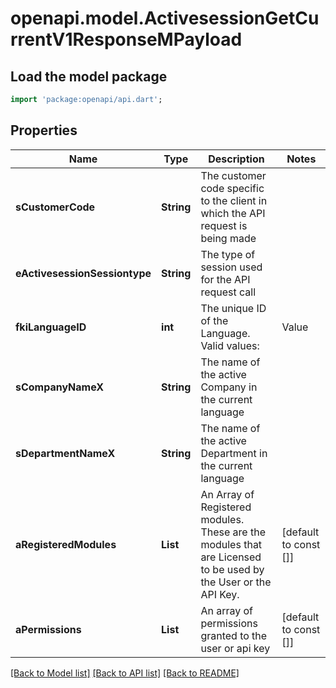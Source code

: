 # openapi.model.ActivesessionGetCurrentV1ResponseMPayload

## Load the model package
```dart
import 'package:openapi/api.dart';
```

## Properties
Name | Type | Description | Notes
------------ | ------------- | ------------- | -------------
**sCustomerCode** | **String** | The customer code specific to the client in which the API request is being made | 
**eActivesessionSessiontype** | **String** | The type of session used for the API request call | 
**fkiLanguageID** | **int** | The unique ID of the Language.  Valid values:  |Value|Description| |-|-| |1|French| |2|English| | 
**sCompanyNameX** | **String** | The name of the active Company in the current language | 
**sDepartmentNameX** | **String** | The name of the active Department in the current language | 
**aRegisteredModules** | **List<String>** | An Array of Registered modules.  These are the modules that are Licensed to be used by the User or the API Key. | [default to const []]
**aPermissions** | **List<int>** | An array of permissions granted to the user or api key | [default to const []]

[[Back to Model list]](../README.md#documentation-for-models) [[Back to API list]](../README.md#documentation-for-api-endpoints) [[Back to README]](../README.md)


